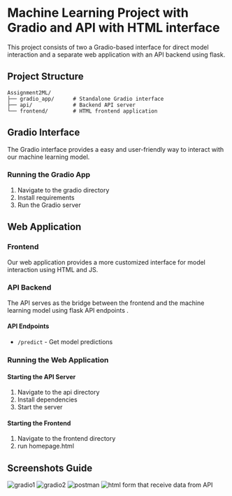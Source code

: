 # Machine Learning Project with Gradio and API with HTML interface 

This project consists of two a Gradio-based interface for direct model interaction and a separate web application with an API backend using flask.

## Project Structure

```
Assignment2ML/
├── gradio_app/      # Standalone Gradio interface
├── api/             # Backend API server
└── frontend/        # HTML frontend application
```

## Gradio Interface

The Gradio interface provides a easy and user-friendly way to interact with our machine learning model.

### Running the Gradio App
1. Navigate to the gradio directory
2. Install requirements
3. Run the Gradio server

## Web Application

### Frontend
Our web application provides a more customized interface for model interaction using HTML and JS.

### API Backend
The API serves as the bridge between the frontend and the machine learning model using flask API endpoints .

#### API Endpoints
- `/predict` - Get model predictions

### Running the Web Application

#### Starting the API Server
1. Navigate to the api directory
2. Install dependencies
3. Start the server

#### Starting the Frontend
1. Navigate to the frontend directory
2. run homepage.html

## Screenshots Guide
![gradio1](https://github.com/user-attachments/assets/d3c7f0b0-395a-4bc8-8b1a-cb032a3a29e0)
![gradio2](https://github.com/user-attachments/assets/53001fff-9244-474e-add3-6ebda8d3cc00)
![postman](https://github.com/user-attachments/assets/70da3186-b830-4730-843a-2a349e5c99d6)
![html form that receive data from API](https://github.com/user-attachments/assets/88f9c811-34fa-4d15-b73a-9b9d831b697c)






